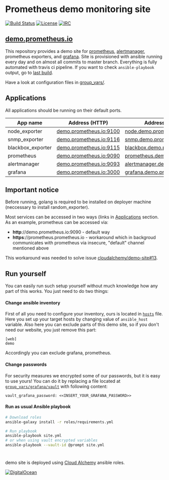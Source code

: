 # Prometheus demo monitoring site

[![Build Status](https://travis-ci.org/prometheus/demo-site.svg?branch=master)](https://travis-ci.org/prometheus/demo-site)
[![License](https://img.shields.io/badge/license-MIT%20License-brightgreen.svg)](https://opensource.org/licenses/MIT)
[![IRC](https://img.shields.io/badge/chat-on%20freenode-blue.svg)](http://webchat.freenode.net/?channels=prometheus)

## [demo.prometheus.io](https://demo.prometheus.io)

This repository provides a demo site for [prometheus](https://github.com/prometheus/prometheus), [alertmanager](https://github.com/prometheus/alertmanager), prometheus exporters, and [grafana](https://github.com/grafana/grafana).
Site is provisioned with ansible running every day and on almost all commits to master branch. Everything is fully automated with travis ci pipeline. If you want to check `ansible-playbook` output, go to [last build](https://travis-ci.org/prometheus/demo-site).

Have a look at configuration files in [group_vars/](group_vars).

## Applications

All applications should be running on their default ports.

| App name          | Address (HTTP)                                       | Address (HTTPS)                                           |
|-------------------|------------------------------------------------------|-----------------------------------------------------------|
| node_exporter     | [demo.prometheus.io:9100][node_exporter_http]     | [node.demo.prometheus.io][node_exporter_https]         |
| snmp_exporter     | [demo.prometheus.io:9116][snmp_exporter_http]     | [snmp.demo.prometheus.io][snmp_exporter_https]         |
| blackbox_exporter | [demo.prometheus.io:9115][blackbox_exporter_http] | [blackbox.demo.prometheus.io][blackbox_exporter_https] |
| prometheus        | [demo.prometheus.io:9090][prometheus_http]        | [prometheus.demo.prometheus.io][prometheus_https]      |
| alertmanager      | [demo.prometheus.io:9093][alertmanager_http]      | [alertmanager.demo.prometheus.io][alertmanager_https]  |
| grafana           | [demo.prometheus.io:3000][grafana_http]           | [grafana.demo.prometheus.io][grafana_https]            |

## Important notice

Before running, golang is required to be installed on deployer machine (neccessary to install random_exporter).

Most services can be accessed in two ways (links in [Applications](#Applications) section. As an example, prometheus can be accessed via:
  - **http**://demo.prometheus.io:9090 - default way
  - **https**://prometheus.prometheus.io - workaround which in backgroud communicates with prometheus via insecure, "default" channel mentioned above

This workaround was needed to solve issue [cloudalchemy/demo-site#13](https://github.com/cloudalchemy/demo-site/issues/13).

## Run yourself

You can easily run such setup yourself without much knowledge how any part of this works. You just need to do two things:

#### Change ansible inventory

First of all you need to configure your inventory, ours is located in [`hosts`](hosts) file. Here you set up your target hosts by changing value of `ansible_host` variable. Also here you can exclude parts of this demo site, so if you don't need our website, you just remove this part:

```
[web]
demo
```

Accordingly you can exclude grafana, prometheus.

#### Change passwords

For security measures we encrypted some of our passwords, but it is easy to use yours! You can do it by replacing a file located at [`group_vars/grafana/vault`](group_vars/grafana/vault) with following content:

```
vault_grafana_password: <<INSERT_YOUR_GRAFANA_PASSWORD>>
```

#### Run as usual Ansible playbook

```bash
# Download roles
ansible-galaxy install -r roles/requirements.yml

# Run playbook
ansible-playbook site.yml
# or when using vault encrypted variables
ansible-playbook --vault-id @prompt site.yml
```

# 

demo site is deployed using [Cloud Alchemy](https://github.com/cloudalchemy) ansible roles.

[![DigitalOcean](https://snapshooter.io/powered_by_digital_ocean.png)](https://digitalocean.com)



[node_exporter_http]: http://demo.prometheus.io:9100
[node_exporter_https]: https://node.demo.prometheus.io

[snmp_exporter_http]: http://demo.prometheus.io:9116
[snmp_exporter_https]: https://snmp.demo.prometheus.io

[blackbox_exporter_http]: http://demo.prometheus.io:9115
[blackbox_exporter_https]: https://blackbox.demo.prometheus.io

[prometheus_http]: http://demo.prometheus.io:9090
[prometheus_https]: https://prometheus.demo.prometheus.io

[alertmanager_http]: http://demo.prometheus.io:9093
[alertmanager_https]: https://alertmanager.demo.prometheus.io

[grafana_http]: http://demo.prometheus.io:3000
[grafana_https]: https://grafana.demo.prometheus.io
